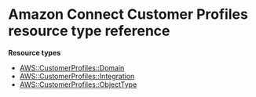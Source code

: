 # Amazon Connect Customer Profiles resource type reference<a name="AWS_CustomerProfiles"></a>

**Resource types**
+ [AWS::CustomerProfiles::Domain](aws-resource-customerprofiles-domain.md)
+ [AWS::CustomerProfiles::Integration](aws-resource-customerprofiles-integration.md)
+ [AWS::CustomerProfiles::ObjectType](aws-resource-customerprofiles-objecttype.md)